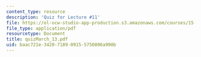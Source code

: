 ```yaml
---
content_type: resource
description: 'Quiz for Lecture #11'
file: https://ol-ocw-studio-app-production.s3.amazonaws.com/courses/15-433-investments-spring-2003/baac721e3420718909155750806a990b_quizMarch_13.pdf
file_type: application/pdf
resourcetype: Document
title: quizMarch_13.pdf
uid: baac721e-3420-7189-0915-5750806a990b
---
```

